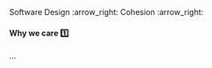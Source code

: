 <link rel="stylesheet" href="{{baseUrl}}/css/textbook.css">

<div class="website-content">

<div id="path">Software Design :arrow_right: Cohesion :arrow_right:</div>

<div id="title">

#### Why we care :one:

</div>

<div id="body">

...

</div>

</div>
